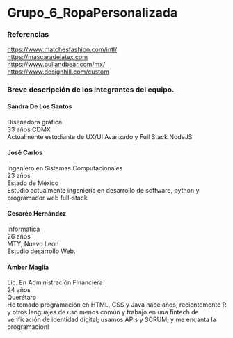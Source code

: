 # Grupo_6_RopaPersonalizada

### Referencias
https://www.matchesfashion.com/intl/ <br /> 
https://mascaradelatex.com <br />
https://www.pullandbear.com/mx/ <br />
https://www.designhill.com/custom <br />

### Breve descripción de los integrantes del equipo.

#### Sandra De Los Santos
Diseñadora gráfica <br />
33 años CDMX <br />
Actualmente estudiante de UX/UI Avanzado
y Full Stack NodeJS

#### José Carlos
Ingeníero en Sistemas Computacionales <br />
23 años <br />
Estado de México <br />
Estudio actualmente ingeniería en desarrollo de software, python
y programador web full-stack


#### Cesaréo Hernández
Informatica <br />
26 años <br />
MTY, Nuevo Leon <br />
Estudio desarrollo Web. 


#### Amber Maglia 
Lic. En Administración Financiera <br />
24 años <br />
Querétaro <br />
He tomado programación en HTML, CSS y Java hace años, recientemente
R y otros lenguajes de uso menos común y trabajo en una fintech
de verificación de identidad digital; usamos APIs y SCRUM, y me encanta la programación! 
